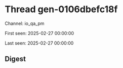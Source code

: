 # Thread gen-0106dbefc18f
Channel: io_qa_pm

First seen: 2025-02-27 00:00:00

Last seen: 2025-02-27 00:00:00

## Digest


